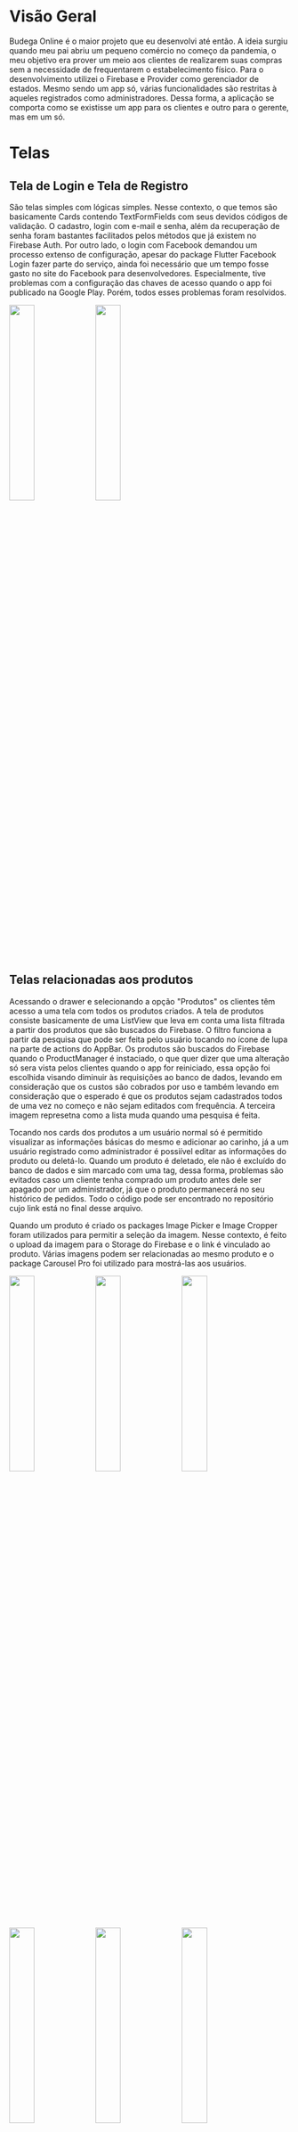 # Visão Geral

Budega Online é o maior projeto que eu desenvolvi até então. A ideia surgiu quando meu pai abriu um pequeno comércio no começo da pandemia, o meu objetivo era prover um meio aos clientes de realizarem suas compras sem a necessidade de frequentarem o estabelecimento físico. Para o desenvolvimento utilizei o Firebase e Provider como gerenciador de estados. Mesmo sendo um app só, várias funcionalidades são restritas à aqueles registrados como administradores. Dessa forma, a aplicação se comporta como se existisse um app para os clientes e outro para o gerente, mas em um só.

# Telas

## Tela de Login e Tela de Registro

São telas simples com lógicas simples. Nesse contexto, o que temos são basicamente Cards contendo TextFormFields com seus devidos códigos de validação. O cadastro, login com e-mail e senha, além da recuperação de senha foram bastantes facilitados pelos métodos que já existem no Firebase Auth. Por outro lado, o login com Facebook demandou um processo extenso de configuração, apesar do package Flutter Facebook Login fazer parte do serviço, ainda foi necessário que um tempo fosse gasto no site do Facebook para desenvolvedores. Especialmente, tive problemas com a configuração das chaves de acesso quando o app foi publicado na Google Play. Porém, todos esses problemas foram resolvidos.

<img src="https://user-images.githubusercontent.com/68339043/149008369-79ffa15d-228d-4319-9f1e-1a4383856c99.jpg" width="30%"></img> <img src="https://user-images.githubusercontent.com/68339043/149008539-0a304f35-0401-4c90-81c8-a33fbf7f299d.jpg" width="30%"></img> 

## Telas relacionadas aos produtos

Acessando o drawer e selecionando a opção "Produtos" os clientes têm acesso a uma tela com todos os produtos criados. A tela de produtos consiste basicamente de uma ListView que leva em conta uma lista filtrada a partir dos produtos que são buscados do Firebase. O filtro funciona a partir da pesquisa que pode ser feita pelo usuário tocando no ícone de lupa na parte de actions do AppBar. Os produtos são buscados do Firebase quando o ProductManager é instaciado, o que quer dizer que uma alteração só sera vista pelos clientes quando o app for reiniciado, essa opção foi escolhida visando diminuir às requisições ao banco de dados, levando em consideração que os custos são cobrados por uso e também levando em consideração que o esperado é que os produtos sejam cadastrados todos de uma vez no começo e não sejam editados com frequência. A terceira imagem represetna como a lista muda quando uma pesquisa é feita.

Tocando nos cards dos produtos a um usuário normal só é permitido visualizar as informações básicas do mesmo e adicionar ao carinho, já a um usuário registrado como administrador é possiível editar as informações do produto ou deletá-lo. Quando um produto é deletado, ele não é excluído do banco de dados e sim marcado com uma tag, dessa forma, problemas são evitados caso um cliente tenha comprado um produto antes dele ser apagado por um administrador, já que o produto permanecerá no seu histórico de pedidos. Todo o código pode ser encontrado no repositório cujo link está no final desse arquivo.

Quando um produto é criado os packages Image Picker e Image Cropper foram utilizados para permitir a seleção da imagem. Nesse contexto, é feito o upload da imagem para o Storage do Firebase e o link é vinculado ao produto. Várias imagens podem ser relacionadas ao mesmo produto e o package Carousel Pro foi utilizado para mostrá-las aos usuários.

<img src="https://user-images.githubusercontent.com/68339043/149051106-5bda3094-42aa-44a6-8d28-7ce73c1d4346.jpg" width="30%"></img> <img src="https://user-images.githubusercontent.com/68339043/149051162-4fe5381e-046c-463b-8029-2588234aec6a.jpg" width="30%"></img> <img src="https://user-images.githubusercontent.com/68339043/149051183-407c9460-112b-42e0-8092-96d71aaf973e.jpg" width="30%"></img> <img src="https://user-images.githubusercontent.com/68339043/149051235-99970c32-296b-4f89-aaec-1071aa87f79c.jpg" width="30%"></img> <img src="https://user-images.githubusercontent.com/68339043/149051256-6a933843-aa64-431e-8e97-6fadf7643229.jpg" width="30%"></img> <img src="https://user-images.githubusercontent.com/68339043/149051285-e175991e-0afa-4d1d-a830-1c31de512f7a.jpg" width="30%"></img> 

# Links

* [Playstore](https://play.google.com/store/apps/details?id=br.com.rnmoura.projeto_budega)
* [Repositório](https://github.com/Rafael-N-Moura/Projeto-Loja)
